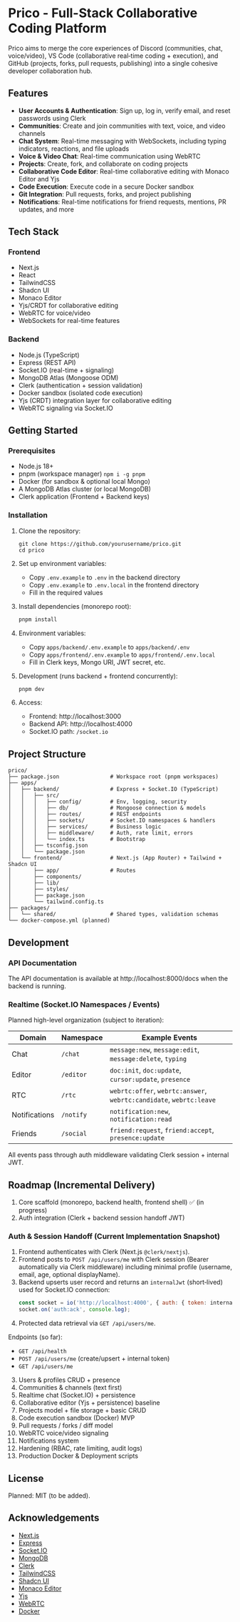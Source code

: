 # Prico - Full-Stack Collaborative Coding Platform

Prico aims to merge the core experiences of Discord (communities, chat, voice/video), VS Code (collaborative real‑time coding + execution), and GitHub (projects, forks, pull requests, publishing) into a single cohesive developer collaboration hub.

## Features

- **User Accounts & Authentication**: Sign up, log in, verify email, and reset passwords using Clerk
- **Communities**: Create and join communities with text, voice, and video channels
- **Chat System**: Real-time messaging with WebSockets, including typing indicators, reactions, and file uploads
- **Voice & Video Chat**: Real-time communication using WebRTC
- **Projects**: Create, fork, and collaborate on coding projects
- **Collaborative Code Editor**: Real-time collaborative editing with Monaco Editor and Yjs
- **Code Execution**: Execute code in a secure Docker sandbox
- **Git Integration**: Pull requests, forks, and project publishing
- **Notifications**: Real-time notifications for friend requests, mentions, PR updates, and more

## Tech Stack

### Frontend
- Next.js
- React
- TailwindCSS
- Shadcn UI
- Monaco Editor
- Yjs/CRDT for collaborative editing
- WebRTC for voice/video
- WebSockets for real-time features

### Backend
- Node.js (TypeScript)
- Express (REST API)
- Socket.IO (real-time + signaling)
- MongoDB Atlas (Mongoose ODM)
- Clerk (authentication + session validation)
- Docker sandbox (isolated code execution)
- Yjs (CRDT) integration layer for collaborative editing
- WebRTC signaling via Socket.IO

## Getting Started

### Prerequisites

- Node.js 18+
- pnpm (workspace manager) `npm i -g pnpm`
- Docker (for sandbox & optional local Mongo)
- A MongoDB Atlas cluster (or local MongoDB)
- Clerk application (Frontend + Backend keys)

### Installation

1. Clone the repository:
   ```
   git clone https://github.com/yourusername/prico.git
   cd prico
   ```

2. Set up environment variables:
   - Copy `.env.example` to `.env` in the backend directory
   - Copy `.env.example` to `.env.local` in the frontend directory
   - Fill in the required values

3. Install dependencies (monorepo root):
   ```bash
   pnpm install
   ```

4. Environment variables:
   - Copy `apps/backend/.env.example` to `apps/backend/.env`
   - Copy `apps/frontend/.env.example` to `apps/frontend/.env.local`
   - Fill in Clerk keys, Mongo URI, JWT secret, etc.

5. Development (runs backend + frontend concurrently):
   ```bash
   pnpm dev
   ```

6. Access:
   - Frontend: http://localhost:3000
   - Backend API: http://localhost:4000
   - Socket.IO path: `/socket.io`

## Project Structure

```
prico/
├── package.json                # Workspace root (pnpm workspaces)
├── apps/
│   ├── backend/                # Express + Socket.IO (TypeScript)
│   │   ├── src/
│   │   │   ├── config/         # Env, logging, security
│   │   │   ├── db/             # Mongoose connection & models
│   │   │   ├── routes/         # REST endpoints
│   │   │   ├── sockets/        # Socket.IO namespaces & handlers
│   │   │   ├── services/       # Business logic
│   │   │   ├── middleware/     # Auth, rate limit, errors
│   │   │   └── index.ts        # Bootstrap
│   │   ├── tsconfig.json
│   │   └── package.json
│   └── frontend/               # Next.js (App Router) + Tailwind + Shadcn UI
│       ├── app/                # Routes
│       ├── components/
│       ├── lib/
│       ├── styles/
│       ├── package.json
│       └── tailwind.config.ts
├── packages/
│   └── shared/                 # Shared types, validation schemas
└── docker-compose.yml (planned)
```

## Development

### API Documentation

The API documentation is available at http://localhost:8000/docs when the backend is running.

### Realtime (Socket.IO Namespaces / Events)

Planned high-level organization (subject to iteration):

| Domain | Namespace | Example Events |
|--------|-----------|----------------|
| Chat | `/chat` | `message:new`, `message:edit`, `message:delete`, `typing` |
| Editor | `/editor` | `doc:init`, `doc:update`, `cursor:update`, `presence` |
| RTC | `/rtc` | `webrtc:offer`, `webrtc:answer`, `webrtc:candidate`, `webrtc:leave` |
| Notifications | `/notify` | `notification:new`, `notification:read` |
| Friends | `/social` | `friend:request`, `friend:accept`, `presence:update` |

All events pass through auth middleware validating Clerk session + internal JWT.

## Roadmap (Incremental Delivery)

1. Core scaffold (monorepo, backend health, frontend shell) ✅ (in progress)
2. Auth integration (Clerk + backend session handoff JWT)
### Auth & Session Handoff (Current Implementation Snapshot)

1. Frontend authenticates with Clerk (Next.js `@clerk/nextjs`).
2. Frontend posts to `POST /api/users/me` with Clerk session (Bearer automatically via Clerk middleware) including minimal profile (username, email, age, optional displayName).
3. Backend upserts user record and returns an `internalJwt` (short‑lived) used for Socket.IO connection: 
   ```js
   const socket = io('http://localhost:4000', { auth: { token: internalJwt } });
   socket.on('auth:ack', console.log);
   ```
4. Protected data retrieval via `GET /api/users/me`.

Endpoints (so far):
- `GET /api/health`
- `POST /api/users/me` (create/upsert + internal token)
- `GET /api/users/me`

3. Users & profiles CRUD + presence
4. Communities & channels (text first)
5. Realtime chat (Socket.IO) + persistence
6. Collaborative editor (Yjs + persistence) baseline
7. Projects model + file storage + basic CRUD
8. Code execution sandbox (Docker) MVP
9. Pull requests / forks / diff model
10. WebRTC voice/video signaling
11. Notifications system
12. Hardening (RBAC, rate limiting, audit logs)
13. Production Docker & Deployment scripts

## License

Planned: MIT (to be added).

## Acknowledgements

- [Next.js](https://nextjs.org/)
- [Express](https://expressjs.com/)
- [Socket.IO](https://socket.io/)
- [MongoDB](https://www.mongodb.com/)
- [Clerk](https://clerk.dev/)
- [TailwindCSS](https://tailwindcss.com/)
- [Shadcn UI](https://ui.shadcn.com/)
- [Monaco Editor](https://microsoft.github.io/monaco-editor/)
- [Yjs](https://yjs.dev/)
- [WebRTC](https://webrtc.org/)
- [Docker](https://www.docker.com/)